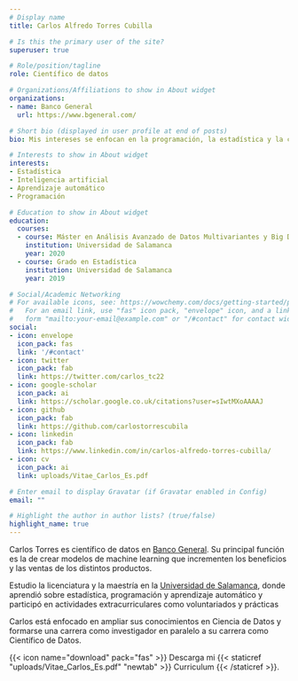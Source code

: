 ```yaml
---
# Display name
title: Carlos Alfredo Torres Cubilla

# Is this the primary user of the site?
superuser: true

# Role/position/tagline
role: Científico de datos

# Organizations/Affiliations to show in About widget
organizations:
- name: Banco General
  url: https://www.bgeneral.com/

# Short bio (displayed in user profile at end of posts)
bio: Mis intereses se enfocan en la programación, la estadística y la ciencia de datos.

# Interests to show in About widget
interests:
- Estadística
- Inteligencia artificial
- Aprendizaje automático
- Programación

# Education to show in About widget
education:
  courses:
  - course: Máster en Análisis Avanzado de Datos Multivariantes y Big Data
    institution: Universidad de Salamanca
    year: 2020
  - course: Grado en Estadística
    institution: Universidad de Salamanca
    year: 2019

# Social/Academic Networking
# For available icons, see: https://wowchemy.com/docs/getting-started/page-builder/#icons
#   For an email link, use "fas" icon pack, "envelope" icon, and a link in the
#   form "mailto:your-email@example.com" or "/#contact" for contact widget.
social:
- icon: envelope
  icon_pack: fas
  link: '/#contact'
- icon: twitter
  icon_pack: fab
  link: https://twitter.com/carlos_tc22
- icon: google-scholar  
  icon_pack: ai
  link: https://scholar.google.co.uk/citations?user=sIwtMXoAAAAJ
- icon: github
  icon_pack: fab
  link: https://github.com/carlostorrescubila
- icon: linkedin
  icon_pack: fab
  link: https://www.linkedin.com/in/carlos-alfredo-torres-cubilla/
- icon: cv
  icon_pack: ai
  link: uploads/Vitae_Carlos_Es.pdf

# Enter email to display Gravatar (if Gravatar enabled in Config)
email: ""

# Highlight the author in author lists? (true/false)
highlight_name: true
---
```


Carlos Torres es científico de datos en [Banco General](https://www.bgeneral.com/). Su principal función es la de crear modelos de machine learning que incrementen los beneficios y las ventas de los distintos productos.

Estudio la licenciatura y la maestría en la [Universidad de Salamanca](https://www.usal.es/), donde aprendió sobre estadística, programación y aprendizaje automático y participó en actividades extracurriculares como voluntariados y prácticas

Carlos está enfocado en ampliar sus conocimientos en Ciencia de Datos y formarse una carrera como investigador en paralelo a su carrera como Científico de Datos.

{{< icon name="download" pack="fas" >}} Descarga mi {{< staticref "uploads/Vitae_Carlos_Es.pdf" "newtab" >}} Curriculum {{< /staticref >}}.
